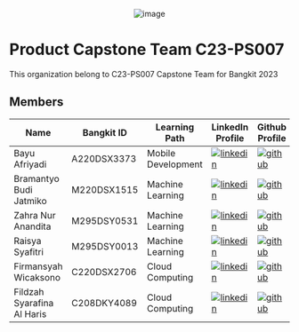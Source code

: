 <div align="center">
   
![image](https://github.com/TrashtoTreasure/.github/assets/134958727/7c077245-3d59-4b0a-b828-b0c27cbebc5c)

</div>

# Product Capstone Team C23-PS007
This organization belong to C23-PS007 Capstone Team for Bangkit 2023

## Members
<div align="center">

| Name | Bangkit ID   |  Learning Path | LinkedIn Profile   |   Github Profile   |
| ------------ | ------------ | ------------ | ------------ | ------------ |
| Bayu Afriyadi  |  A220DSX3373 |  Mobile Development | [![linkedin](https://img.shields.io/badge/linkedin-0A66C2?style=for-the-badge&logo=linkedin&logoColor=white)](https://www.linkedin.com/in/bayu-afriyadi-206741154/)  | [![github](https://img.shields.io/badge/GitHub-100000?style=for-the-badge&logo=github&logoColor=white)](https://github.com/bayuafriyadi5) |
| Bramantyo Budi Jatmiko  | M220DSX1515  |  Machine Learning |  [![linkedin](https://img.shields.io/badge/linkedin-0A66C2?style=for-the-badge&logo=linkedin&logoColor=white)](https://www.linkedin.com/in/bramantyobudijatmiko/) | [![github](https://img.shields.io/badge/GitHub-100000?style=for-the-badge&logo=github&logoColor=white)](https://github.com/) |
| Zahra Nur Anandita  | M295DSY0531  |  Machine Learning | [![linkedin](https://img.shields.io/badge/linkedin-0A66C2?style=for-the-badge&logo=linkedin&logoColor=white)](https://www.linkedin.com/in/zahrana/)  | [![github](https://img.shields.io/badge/GitHub-100000?style=for-the-badge&logo=github&logoColor=white)](https://github.com/) |
|  Raisya Syafitri | M295DSY0013  |  Machine Learning | [![linkedin](https://img.shields.io/badge/linkedin-0A66C2?style=for-the-badge&logo=linkedin&logoColor=white)](https://www.linkedin.com/in/raisya-syafitri-7aa23316a/)   | [![github](https://img.shields.io/badge/GitHub-100000?style=for-the-badge&logo=github&logoColor=white)](https://github.com/) |
|  Firmansyah Wicaksono | C220DSX2706  | Cloud Computing  | [![linkedin](https://img.shields.io/badge/linkedin-0A66C2?style=for-the-badge&logo=linkedin&logoColor=white)](https://www.linkedin.com/in/firmansyah-wicaksono/)  | [![github](https://img.shields.io/badge/GitHub-100000?style=for-the-badge&logo=github&logoColor=white)](https://github.com/) |
|  Fildzah Syarafina Al Haris |  C208DKY4089 | Cloud Computing  | [![linkedin](https://img.shields.io/badge/linkedin-0A66C2?style=for-the-badge&logo=linkedin&logoColor=white)](https://www.linkedin.com/in/fildzah-syarafina/) | [![github](https://img.shields.io/badge/GitHub-100000?style=for-the-badge&logo=github&logoColor=white)](https://github.com/) |

</div>



